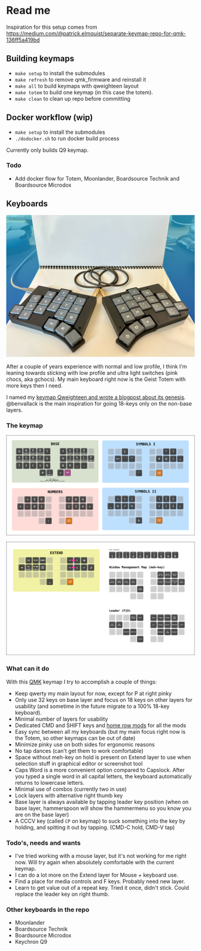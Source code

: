 # Read me

Inspiration for this setup comes from https://medium.com/@patrick.elmquist/separate-keymap-repo-for-qmk-136ff5a419bd

## Building keymaps

- `make setup` to install the submodules
- `make refresh` to remove qmk_firmware and reinstall it
- `make all` to build keymaps with qweighteen layout
- `make totem` to build one keymap (in this case the totem).
- `make clean` to clean up repo before committing

## Docker workflow (wip)

- `make setup` to install the submodules
- `./dodocker.sh` to run docker build process

Currently only builds Q9 keymap.

### Todo

- Add docker flow for Totem, Moonlander, Boardsource Technik and Boardsource Microdox

## Keyboards

![My Totem](/images/totem.jpg)

After a couple of years experience with normal and low profile, I think I'm leaning towards sticking with low profile and ultra light switches (pink chocs, aka gchocs). My main keyboard right now is the Geist Totem with more keys then I need.

I named my [keymap Qweighteen and wrote a blogpost about its genesis](https://reinierladan.nl/blog/2023/qweighteen-keymap/). @benvallack is the main inspiration for going 18-keys only on the non-base layers.

### The keymap

![Keymap base 32 layout](./images/keymap.png?raw=true)

![Mehmap](./images/mehmap.png?raw=true)

### What can it do

With this [QMK](https://beta.docs.qmk.fm) keymap I try to accomplish a couple of things:

- Keep qwerty my main layout for now, except for P at right pinky
- Only use 32 keys on base layer and focus on 18 keys on other layers for usability (and sometime in the future migrate to a 100% 18-key keyboard).
- Minimal number of layers for usability
- Dedicated CMD and SHIFT keys and [home row mods](https://precondition.github.io/home-row-mods) for all the mods
- Easy sync between all my keyboards (but my main focus right now is the Totem, so other keymaps can be out of date)
- Minimize pinky use on both sides for ergonomic reasons
- No tap dances (can't get them to work comfortable)
- Space without meh-key on hold is present on Extend layer to use when selection stuff in graphical editor or screenshot tool
- Caps Word is a more convenient option compared to Capslock. After you typed a single word in all capital letters, the keyboard automatically returns to lowercase letters.
- Minimal use of combos (currently two in use)
- Lock layers with alternative right thumb key
- Base layer is always available by tapping leader key position (when on base layer, hammerspoon will show the hammermenu so you know you are on the base layer)
- A CCCV key (called `CP` on keymap) to suck something into the key by holding, and spitting it out by tapping. (CMD-C hold, CMD-V tap)

### Todo's, needs and wants

- I've tried working with a mouse layer, but it's not working for me right now. Will try again when absolutely comfortable with the current keymap.
- I can do a lot more on the Extend layer for Mouse + keyboard use.
- Find a place for media controls and F keys. Probably need new layer.
- Learn to get value out of a repeat key. Tried it once, didn't stick. Could replace the leader key on right thumb.

### Other keyboards in the repo

- Moonlander
- Boardsource Technik
- Boardsource Microdox
- Keychron Q9
